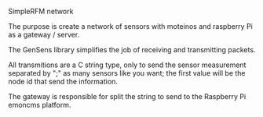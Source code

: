 SimpleRFM network

The purpose is create a network of sensors with moteinos and raspberry Pi as a gateway / server.

The GenSens library simplifies the job of receiving and transmitting packets.

All transmitions are a C string type, only to send the sensor measurement
separated by ";" as many sensors like you want; the first value will be the node id that send the information.

The gateway is responsible for split the string to send to the Raspberry Pi emoncms platform.

